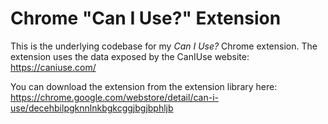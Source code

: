 # Chrome "Can I Use?" Extension
This is the underlying codebase for my _Can I Use?_ Chrome extension. The extension uses the data exposed by the CanIUse website: https://caniuse.com/

You can download the extension from the extension library here: https://chrome.google.com/webstore/detail/can-i-use/decehbilpgknnlnkbgkcggjbgjbphljb